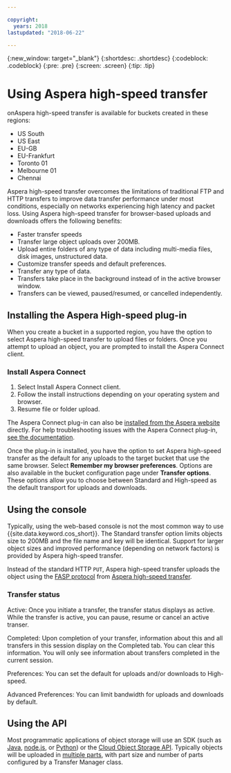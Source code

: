 ```yaml
---

copyright:
  years: 2018
lastupdated: "2018-06-22"

---
```

{:new_window: target="_blank"}
{:shortdesc: .shortdesc}
{:codeblock: .codeblock}
{:pre: .pre}
{:screen: .screen}
{:tip: .tip}

# Using Aspera high-speed transfer

onAspera high-speed transfer is available for buckets created in these regions:

- US South
- US East
- EU-GB
- EU-Frankfurt
- Toronto 01
- Melbourne 01
- Chennai

Aspera high-speed transfer overcomes the limitations of traditional FTP and HTTP transfers to improve data transfer performance under most conditions, especially on networks experiencing high latency and packet loss. Using Aspera high-speed transfer for browser-based uploads and downloads offers the following benefits:

- Faster transfer speeds
- Transfer large object uploads over 200MB.
- Upload entire folders of any type of data including multi-media files, disk images, unstructured data.
- Customize transfer speeds and default preferences.
- Transfer any type of data.
- Transfers take place in the background instead of in the active browser window.
- Transfers can be viewed, paused/resumed, or cancelled independently.

## Installing the Aspera High-speed plug-in

When you create a bucket in a supported region, you have the option to select Aspera high-speed transfer to upload files or folders. Once you attempt to upload an object, you are prompted to install the Aspera Connect client.

### Install Aspera Connect
1. Select Install Aspera Connect client.
2. Follow the install instructions depending on your operating system and browser.
3. Resume file or folder upload.

The Aspera Connect plug-in can also be [installed from the Aspera website](http://downloads.asperasoft.com/connect2/) directly. For help troubleshooting issues with the Aspera Connect plug-in, [see the documentation](http://downloads.asperasoft.com/en/documentation/8).

Once the plug-in is installed, you have the option to set Aspera high-speed transfer as the default for any uploads to the target bucket that use the same browser. Select **Remember my browser preferences**. Options are also available in the bucket configuration page under **Transfer options**. These options allow you to choose between Standard and High-speed as the default transport for uploads and downloads.
## Using the console

Typically, using the web-based console is not the most common way to use {{site.data.keyword.cos_short}}. The Standard transfer option limits objects size to 200MB and the file name and key will be identical.  Support for larger object sizes and improved performance (depending on network factors) is provided by Aspera high-speed transfer.

Instead of the standard HTTP `PUT`, Aspera high-speed transfer uploads the object using the [FASP protocol](http://asperasoft.com/technology/transport/fasp/) from [Aspera high-speed transfer](https://www.ibm.com/cloud/high-speed-data-transfer). 
### Transfer status
Active: Once you initiate a transfer, the transfer status displays as active. While the transfer is active, you can pause, resume or cancel an active transer. 

Completed: Upon completion of your transfer, information about this and all transfers in this session display on the Completed tab. You can clear this information. You will only see information about transfers completed in the current session.

Preferences: You can set the default for uploads and/or downloads to High-speed. 

Advanced Preferences: You can limit bandwidth for uploads and downloads by default.

## Using the API

Most programmatic applications of object storage will use an SDK (such as [Java](/docs/services/cloud-object-storage/libraries/java.html), [node.js](/docs/services/cloud-object-storage/libraries/node.html), or [Python](/docs/services/cloud-object-storage/libraries/python.html)) or the [Cloud Object Storage API](/docs/services/cloud-object-storage/api-reference/about-api.html). Typically objects will be uploaded in [multiple parts](/docs/services/cloud-object-storage/basics/multipart.html), with part size and number of parts configured by a Transfer Manager class.
